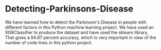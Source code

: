 # Detecting-Parkinsons-Disease
We have learned how to detect the Parkinson's Disease in people with different factors in this Python machine learning project. We have used an XGBClassifier to produce the dataset and have used the sklearn library. That gives a 94.87 percent accuracy, which is very important in view of the number of code lines in this python project.
